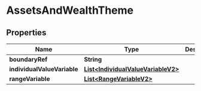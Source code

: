 
# AssetsAndWealthTheme

## Properties
Name | Type | Description | Notes
------------ | ------------- | ------------- | -------------
**boundaryRef** | **String** |  |  [optional]
**individualValueVariable** | [**List&lt;IndividualValueVariableV2&gt;**](IndividualValueVariableV2.md) |  |  [optional]
**rangeVariable** | [**List&lt;RangeVariableV2&gt;**](RangeVariableV2.md) |  |  [optional]



